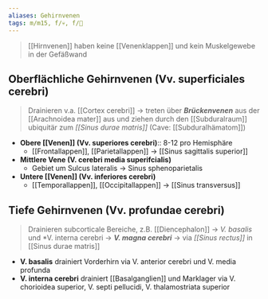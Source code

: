 ```yaml
---
aliases: Gehirnvenen
tags: m/m15, f/💀, f/🧠
---
```

> [[Hirnvenen]] haben keine [[Venenklappen]] und kein Muskelgewebe in der Gefäßwand
## Oberflächliche Gehirnvenen (Vv. superficiales cerebri)
> Drainieren v.a. [[Cortex cerebri]] → treten über ***Brückenvenen*** aus der [[Arachnoidea mater]] aus und ziehen durch den [[Subduralraum]] ubiquitär zum *[[Sinus durae matris]]* (Cave: [[Subduralhämatom]])

- **Obere [[Venen]] (Vv. superiores cerebri)**:: 8-12 pro Hemisphäre
	- [[Frontallappen]], [[Parietallappen]] → [[Sinus sagittalis superior]]
- **Mittlere Vene (V. cerebri media superifcialis)**
	- Gebiet um Sulcus lateralis → Sinus sphenoparietalis
- **Untere [[Venen]] (Vv. inferiores cerebri)**
	- [[Temporallappen]], [[Occipitallappen]] → [[Sinus transversus]]

## Tiefe Gehirnvenen (Vv. profundae cerebri)
> Drainieren subcorticale Bereiche, z.B. [[Diencephalon]] → *V. basalis* und *V. interna cerebri → ***V. magna cerebri*** → via *[[Sinus rectus]]* in [[Sinus durae matris]]

- **V. basalis** drainiert Vorderhirn via V. anterior cerebri und V. media profunda
- **V. interna cerebri** drainiert [[Basalganglien]] und Marklager via V. chorioidea superior, V. septi pellucidi, V. thalamostriata superior
